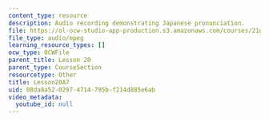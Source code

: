 ```yaml
---
content_type: resource
description: Audio recording demonstrating Japanese pronunciation.
file: https://ol-ocw-studio-app-production.s3.amazonaws.com/courses/21g-504-japanese-iv-spring-2009/08da8a5202974714795bf214d885e6ab_Lesson20A7.mp3
file_type: audio/mpeg
learning_resource_types: []
ocw_type: OCWFile
parent_title: Lesson 20
parent_type: CourseSection
resourcetype: Other
title: Lesson20A7
uid: 08da8a52-0297-4714-795b-f214d885e6ab
video_metadata:
  youtube_id: null
---
```

